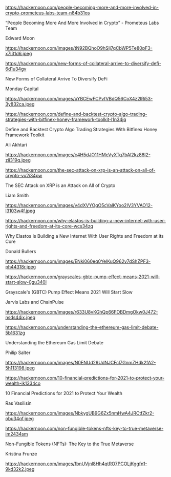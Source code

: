 https://hackernoon.com/people-becoming-more-and-more-involved-in-crypto-prometeus-labs-team-n84b31os

“People Becoming More And More Involved in Crypto” - Prometeus Labs Team

Edward Moon

https://hackernoon.com/images/tN92BQhoO9hSIj7qCbWP5Te80pF3-x7l31d6.jpeg





https://hackernoon.com/new-forms-of-collateral-arrive-to-diversify-defi-6d1u34gv

New Forms of Collateral Arrive To Diversify DeFi

Monday Capital

https://hackernoon.com/images/uYBCEwFCPvfVBdQ56CoX4z2lRi53-3y832ca.jpeg





https://hackernoon.com/define-and-backtest-crypto-algo-trading-strategies-with-bitfinex-honey-framework-toolkit-l1n34jq

Define and Backtest Crypto Algo Trading Strategies With Bitfinex Honey Framework Toolkit

Ali Akhtari

https://hackernoon.com/images/c4H5dJO11HMcVyXTq7bAl2kz88I2-zii319q.jpeg







https://hackernoon.com/the-sec-attack-on-xrp-is-an-attack-on-all-of-crypto-vu2i34pw

The SEC Attack on XRP is an Attack on All of Crypto

Liam Smith

https://hackernoon.com/images/v4dXVYOgO5cValKYoo2IV3YVAO12-l3103w4f.jpeg



https://hackernoon.com/why-elastos-is-building-a-new-internet-with-user-rights-and-freedom-at-its-core-wcs34zq

Why Elastos Is Building a New Internet With User Rights and Freedom at its Core

Donald Bullers

https://hackernoon.com/images/ENki060eq0YelKuQ962v7dShZPF3-ph44318r.jpeg



https://hackernoon.com/grayscales-gbtc-pump-effect-means-2021-will-start-slow-0gu340l

Grayscale's (GBTC) Pump Effect Means 2021 Will Start Slow

Jarvis Labs and ChainPulse

https://hackernoon.com/images/r633U8vKGhQp66FOBDmgOkw0J472-nsds44ix.jpeg





https://hackernoon.com/understanding-the-ethereum-gas-limit-debate-5b1631zg

Understanding the Ethereum Gas Limit Debate

Philip Salter

https://hackernoon.com/images/N0ENUd29UdNJCFcl7GnmZHdk2fA2-5h113198.jpeg





https://hackernoon.com/10-financial-predictions-for-2021-to-protect-your-wealth-ik1334co

10 Financial Predictions for 2021 to Protect Your Wealth

Ras Vasilisin

https://hackernoon.com/images/NbkygUB9G6Zx5nmHwA4JRCtfZkr2-obu34qf.jpeg



https://hackernoon.com/non-fungible-tokens-nfts-key-to-true-metaverse-im2434sm

Non-Fungible Tokens (NFTs): The Key to the True Metaverse

Kristina Frunze

https://hackernoon.com/images/fbnUVjnl8Hh4qtRO7PCOLjKggfn1-9kd32k2.jpeg
